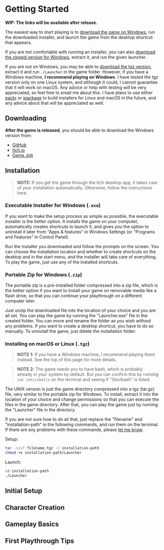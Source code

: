 # Getting Started

**WIP: The links will be available after release.**

The easiest way to start playing is to [download the game on Windows](https://github.com/Senozoid/ZC1-handbook/releases/latest/download/zc1-setup.exe), run the downloaded installer, and launch the game from the desktop shortcut that appears.

If you are not comfortable with running an installer, you can also [download the zipped version for Windows](https://github.com/Senozoid/ZC1-handbook/releases/latest/download/zc1-win.zip), extract it, and run the given launcher.

If you are not on Windows, you may be able to [download the tgz version](https://github.com/Senozoid/ZC1-handbook/releases/latest/download/zc1-uni.tgz), extract it and run `./Launcher` in the game folder. However, if you have a Windows machine, **I recommend playing on Windows**. I have tested the tgz version only on one Linux system, and although it could, I cannot guarantee that it will work on macOS. Any advice or help with testing will be very appreciated, so feel free to email me about this. I have plans to use either [packr](https://github.com/libgdx/packr) or [jpackage](https://docs.oracle.com/en/java/javase/17/docs/specs/man/jpackage.html) to build installers for Linux and macOS in the future, and any advice about that will be appreciated as well.

## Downloading

**After the game is released**, you should be able to download the Windows version from:

- [GitHub](https://github.com/Senozoid/ZC1-handbook/releases/latest/download/zc1-setup.exe)
- [Itch\.io]()
- [Game Jolt]()

## Installation

> **NOTE:** If you get the game through the Itch desktop app, it takes care of your installation automatically. Otherwise, follow the instructions here.

### Executable Installer for Windows (`.exe`)

If you want to make the setup process as simple as possible, the executable installer is the better option. It installs the game on your computer, automatically creates shortcuts to launch it, and gives you the option to uninstall it later from "Apps & features" in Windows Settings (or "Programs and Features" in Control Panel).

Run the installer you downloaded and follow the prompts on the screen. You can choose the installation location and whether to create shortcuts on the desktop and in the start menu, and the installer will take care of everything. To play the game, just use any of the installed shortcuts.

### Portable Zip for Windows (`.zip`)

The portable zip is a pre-installed folder compressed into a zip file, which is the better option if you want to install your game on removable media like a flash drive, so that you can continue your playthrough on a different computer later.

Just unzip the downloaded file into the location of your choice and you are all set. You can play the game by running the "Launcher.exe" file in the created folder. You can move and rename the folder as you wish without any problems. If you want to create a desktop shortcut, you have to do so manually. To uninstall the game, just delete the installation folder.

### Installing on macOS or Linux (`.tgz`)

> **NOTE 1:** If you have a Windows machine, I recommend playing there instead. See the top of this page for more details.

> **NOTE 2:** The game needs you to have bash, which is probably already in your system by default. But you can confirm this by running `cat /etc/shells` on the terminal and seeing if "/bin/bash" is listed.

The UNIX version is just the game directory compressed into a tgz (tar.gz) file, very similar to the portable zip for Windows. To install, extract it into the location of your choice and change permissions so that you can execute the files in the game directory. After that, you can play the game just by running the "Launcher" file in the directory.

If you are not sure how to do all that, just replace the "filename" and "installation-path" in the following commands, and run them on the terminal. If there are any problems with these commands, please [let me know](../introduction.html#report-problems).

Setup:

```bash
tar -xzvf filename.tgz -C installation-path
chmod +x installation-path/Launcher
```

Launch:

```bash
cd installation-path
./Launcher
```

## Initial Setup

## Character Creation

## Gameplay Basics

## First Playthrough Tips
